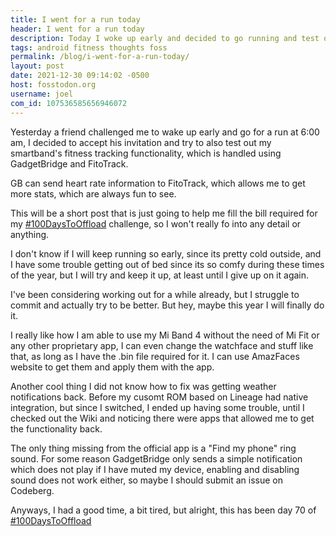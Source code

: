 ```yaml
---
title: I went for a run today
header: I went for a run today
description: Today I woke up early and decided to go running and test out GadgetBridge + FitoTrack
tags: android fitness thoughts foss
permalink: /blog/i-went-for-a-run-today/
layout: post
date: 2021-12-30 09:14:02 -0500
host: fosstodon.org
username: joel
com_id: 107536585656946072
---
```


Yesterday a friend challenged me to wake up early and go for a run at 6:00 am, 
I decided to accept his invitation and try to also test out my smartband's fitness tracking functionality, which is handled using GadgetBridge and FitoTrack.

GB can send heart rate information to FitoTrack, which allows me to get more stats, which are always fun to see.

This will be a short post that is just going to help me fill the bill required for my [#100DaysToOffload](https://100DaysToOffload.com) challenge, so I won't really fo into any detail or anything.

I don't know if I will keep running so early, since its pretty cold outside, and I have some trouble getting out of bed since its so comfy during these times of the year, but I will try and keep it up, at least until I give up on it again.

I've been considering working out for a while already, but I struggle to commit and actually try to be better. But hey, maybe this year I will finally do it.

I really like how I am able to use my Mi Band 4 without the need of Mi Fit or any other proprietary app, I can even change the watchface and stuff like that, as long as I have the .bin file required for it. I can use AmazFaces website to get them and apply them with the app.

Another cool thing I did not know how to fix was getting weather notifications back. Before my cusomt ROM based on Lineage had native integration, but since I switched, I ended up having some trouble, until I checked out the Wiki and noticing there were apps that allowed me to get the functionality back.

The only thing missing from the official app is a "Find my phone" ring sound. For some reason GadgetBridge only sends a simple notification which does not play if I have muted my device, enabling and disabling sound does not work either, so maybe I should submit an issue on Codeberg.

Anyways, I had a good time, a bit tired, but alright, this has been day 70 of [#100DaysToOffload](https://100DaysToOffload.com)




